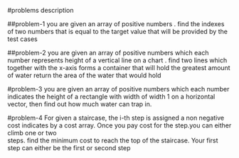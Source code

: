 #problems description

##problem-1
you are given an array of positive numbers .
find the indexes of two numbers that is equal to the target value
that will be provided by the test cases

##problem-2
you are given an array of positive numbers
which each number represents height of a vertical line
on a chart . find two lines which together with the x-axis
forms a container that will hold the greatest amount of water
return the area of the water that would hold

#problem-3
you are given an array of positive numbers which each number indicates the height
of a rectangle with width of width 1 on a horizontal vector, then find out how much water
can trap in.

#problem-4 
For given a staircase, the i-th step is assigned a non negative 
cost indicates by a cost array. 
Once you pay cost for the step.you can either climb one or two  
steps. find the minimum cost to reach the top of the staircase. 
Your first step can either be the first or second step 
